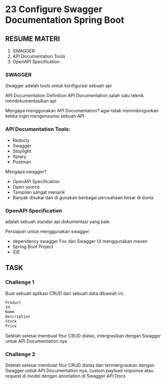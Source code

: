 # 23 Configure Swagger Documentation Spring Boot

## RESUME MATERI
1. SWAGGER
2. API Documentation Tools
3. OpenAPI Specification

### SWAGGER
Swagger adalah tools untuk konfigurasi sebuah api

API Documentation Definition
API Documentation
salah satu teknik mendokumentasikan api

Mengapa menggunakan API Documentation?
agar tidak memmbingunkan ketika ingin mengonsumsi sebuah API

### API Documentation Tools:
- Redocly
- Swagger
- Stoplight
- Apiary
- Postman

Mengapa swagger?
- OpenAPI Specification
- Open source 
- Tampilan sangat menarik
- Banyak disukai dan di gunakan berbagai perusahaan besar di dunia

### OpenAPI Specification
adalah sebuah standar api dokumentasi yang baik

Persiapan untuk menggunakan swagger 
- dependency swagger Fox dan Swagger UI menggunakan maven
- Spring Boot Project
- IDE

## TASK

### Challenge 1
Buat sebuah aplikasi CRUD dari sebuah data dibawah ini :

```bash
Product
Id
Name
Description
Stock
Price
```

Setelah selesai membuat fitur CRUD diatas, intergrasikan dengan Swagger untuk API Documentation nya

### Challenge 2
Setelah selesai membuat fitur CRUD diatas dan terintergrasikan dengan Swagger untuk API Documentation nya, custom payload response atau request di model dengan annotation di Swagger API Docs

